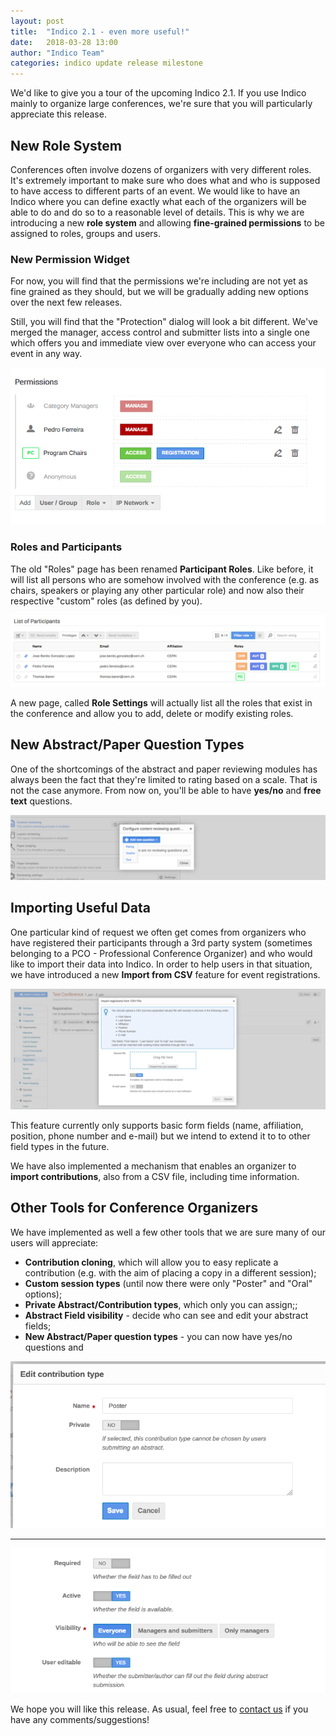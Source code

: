 ```yaml
---
layout: post
title:  "Indico 2.1 - even more useful!"
date:   2018-03-28 13:00
author: "Indico Team"
categories: indico update release milestone
---
```


We'd like to give you a tour of the upcoming Indico 2.1. If you use Indico mainly to organize large conferences, we're sure
that you will particularly appreciate this release.

## New Role System

Conferences often involve dozens of organizers with very different roles. It's extremely important to make sure who does what
and who is supposed to have access to different parts of an event. We would like to have an Indico where you can define exactly
what each of the organizers will be able to do and do so to a reasonable level of details. This is why we are introducing a new
**role system** and allowing **fine-grained permissions** to be assigned to roles, groups and users.

### New Permission Widget

For now, you will find that the permissions we're including are not yet as fine grained as they should, but we will be gradually
adding new options over the next few releases.

Still, you will find that the "Protection" dialog will look a bit different. We've merged the manager, access control and submitter
lists into a single one which offers you and immediate view over everyone who can access your event in any way.

![](/assets/2018-03-28-indico-2-1-news/permissions1.png)

### Roles and Participants

The old "Roles" page has been renamed **Participant Roles**. Like before, it will list all persons who are somehow involved with the
conference (e.g. as chairs, speakers or playing any other particular role) and now also their respective "custom" roles (as defined by
you).

![](/assets/2018-03-28-indico-2-1-news/participants1.png)

A new page, called **Role Settings** will actually list all the roles that exist in the conference and allow you to add, delete or modify
existing roles.

## New Abstract/Paper Question Types

One of the shortcomings of the abstract and paper reviewing modules has always been the fact that they're limited to rating based on a scale.
That is not the case anymore. From now on, you'll be able to have **yes/no** and **free text** questions.

![](/assets/2018-03-28-indico-2-1-news/questions1.png)

## Importing Useful Data

One particular kind of request we often get comes from organizers who have registered their participants through a 3rd party system (sometimes
belonging to a PCO - Professional Conference Organizer) and who would like to import their data into Indico. In order to help users in that
situation, we have introduced a new **Import from CSV** feature for event registrations.

![](/assets/2018-03-28-indico-2-1-news/import1.png)

This feature currently only supports basic form fields (name, affiliation, position, phone number and e-mail) but we intend to extend it to to
other field types in the future.

We have also implemented a mechanism that enables an organizer to **import contributions**, also from a CSV file, including time information.

## Other Tools for Conference Organizers

We have implemented as well a few other tools that we are sure many of our users will appreciate:

 * **Contribution cloning**, which will allow you to easy replicate a contribution (e.g. with the aim of placing a copy in a different session);
 * **Custom session types** (until now there were only "Poster" and "Oral" options);
 * **Private Abstract/Contribution types**, which only you can assign;;
 * **Abstract Field visibility** - decide who can see and edit your abstract fields;
 * **New Abstract/Paper question types** - you can now have yes/no questions and

![](/assets/2018-03-28-indico-2-1-news/tools1.png)

---

![](/assets/2018-03-28-indico-2-1-news/tools2.png)

We hope you will like this release. As usual, feel free to [contact us](/contact) if you have any comments/suggestions!
